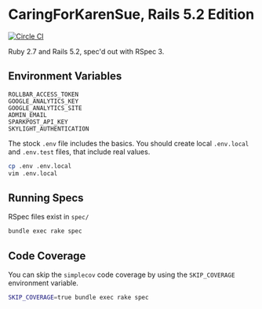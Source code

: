 # CaringForKarenSue, Rails 5.2 Edition

[![Circle CI](https://circleci.com/gh/trueheart78/CaringForKarenSue-Rails.svg?style=shield)](https://circleci.com/gh/trueheart78/CaringForKarenSue-Rails)

Ruby 2.7 and Rails 5.2, spec'd out with RSpec 3.

## Environment Variables

```
ROLLBAR_ACCESS_TOKEN
GOOGLE_ANALYTICS_KEY
GOOGLE_ANALYTICS_SITE
ADMIN_EMAIL
SPARKPOST_API_KEY
SKYLIGHT_AUTHENTICATION
```

The stock `.env` file includes the basics. You should create local `.env.local` and `.env.test` files, that include real values.

```sh
cp .env .env.local
vim .env.local
```

## Running Specs

RSpec files exist in `spec/`

```sh
bundle exec rake spec
```

## Code Coverage

You can skip the `simplecov` code coverage by using the `SKIP_COVERAGE` environment variable.

```sh
SKIP_COVERAGE=true bundle exec rake spec
```
